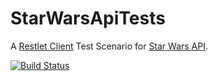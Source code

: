 StarWarsApiTests
=======

A [Restlet Client](https://restlet.com/modules/client/) Test Scenario for [Star Wars API](https://swapi.co/).

[![Build Status](https://travis-ci.org/antoine-richard/StarWarsApiTests.svg?branch=master)](https://travis-ci.org/antoine-richard/StarWarsApiTests)
